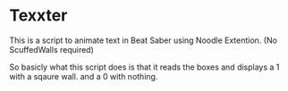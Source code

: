 # Texxter
This is a script to animate text in Beat Saber using Noodle Extention. (No ScuffedWalls required)

So basicly what this script does is that it reads the boxes and displays a 1 with a sqaure wall. and a 0 with nothing.
